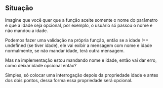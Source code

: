 ## Situação

Imagine que você quer que a função aceite somente o nome do parâmetro e que a idade seja opcional, por exemplo, o usuário só passou o nome e não mandou a idade.

Podemos fazer uma validação na própria função, então se a idade !== undefined (se tiver idade), ele vai exibir a mensagem com nome e idade normalmente, se não mandar idade, terá outra mensagem.

Mas na implementação estou mandando nome e idade, então vai dar erro, como deixar idade opcional então?

Simples, só colocar uma interrogação depois da propriedade idade e antes dos dois pontos, dessa forma essa propriedade será opcional.
